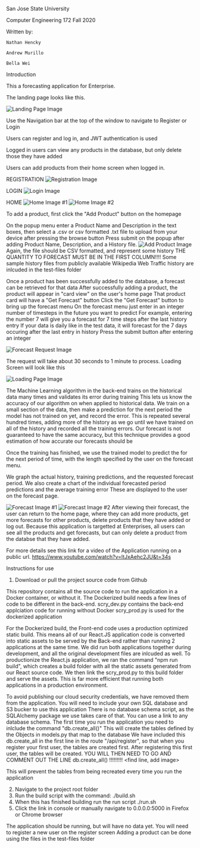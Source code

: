 San Jose State University

Computer Engineering 172
Fall 2020

Written by:

	Nathan Hencky

	Andrew Murillo

	Bella Wei


Introduction

This a forecasting application for Enterprise.

The landing page looks like this.

<img 
src="readme_images/landing-page.png"
raw=true
alt="Landing Page Image"
/>

Use the Navigation bar at the top of the window to navigate to Register or Login


Users can register and log in, and JWT authentication is used

Logged in users can view any products in the database, but only delete those they have added

Users can add products from their home screen when logged in.

REGISTRATION
<img 
src="readme_images/register.png"
raw=true
alt="Registration Image"
/>

LOGIN
<img 
src="readme_images/login.png"
raw=true
alt="Login Image"
/>

HOME
<img 
src="readme_images/home1.png"
raw=true
alt="Home Image #1"
/>
<img 
src="readme_images/home2.png"
raw=true
alt="Home Image #2"
/>

To add a product, first click the "Add Product" button on the homepage


On the popup menu enter a Product Name and Description in the text boxes, then select a .csv or csv formatted .txt file to upload from your device after pressing the browse button
Press submit on the popup after adding Product Name, Description, and a History file.
<img 
src="readme_images/add_product.png"
raw=true
alt="Add Product Image"
/>
Again, the file should be CSV formatted, and represent some history
THE QUANTITY TO FORECAST MUST BE IN THE FIRST COLUMN!!!!
Some sample history files from publicly available Wikipedia Web Traffic history are inlcuded in the test-files folder

Once a product has been successfully added to the database, a forecast can be retrieved for that data
After successfully adding a product, the product will appear in "card view" on the user's home page
That product card will have a "Get Forecast" button
Click the "Get Forecast" button to bring up the forecast menu
On the forecast menu just enter in an integer number of timesteps in the future you want to predict
For example, entering the number 7 will give you a forecast for 7 time steps after the last history entry
If your data is daily like in the test data, it will forecast for the 7 days occuring after the last entry in history
Press the submit button after entering an integer

<img 
src="readme_images/request_forecast.png"
raw=true
alt="Forecast Request Image"
/>


The request will take about 30 seconds to 1 minute to process.
Loading Screen will look like this

<img 
src="readme_images/loading.png"
raw=true
alt="Loading Page Image"
/>

The Machine Learning algorithm in the back-end trains on the historical data many times and validates its error during training
This lets us know the accuracy of our algorithm on when applied to historical data.
We train on a small section of the data, then make a prediction for the next period the model has not trained on yet, and record the error.
This is repeated several hundred times, adding more of the history as we go until we have trained on all of the history and recorded all the training errors.
Our forecast is not guaranteed to have the same accuracy, but this technique provides a good estimation of how accurate our forecasts should be

Once the training has finished, we use the trained model to predict the for the next period of time, with the length specified by the user on the forecast menu.

We graph the actual history, training predictions, and the requested forecast period.
We also create a chart of the individual forecasted period predictions and the average training error
These are displayed to the user on the forecast page.

<img 
src="readme_images/forecast1.png"
raw=true
alt="Forecast Image #1"
/>
<img 
src="readme_images/forecast2.png"
raw=true
alt="Forecast Image #2"
/>
After viewing their forecast, the user can return to the home page, where they can add more products, get more forecasts for other products, delete products that they have added or log out.
Because this application is targetted at Enterprises, all users can see all the products and get forecasts, but can only delete a product from the databse that they have added.


For more details see this link for a video of the Application running on a public url.
https://www.youtube.com/watch?v=ltJxAehc2JU&t=34s

Instructions for use

1. Download or pull the project source code from Github

This repository contains all the source code to run the application in a Docker container, or without it.
The Dockerized build needs a few lines of code to be different in the back-end.
scry_dev.py contains the back-end applciation code for running without Docker
scry_prod.py is used for the dockerized application

For the Dockerized build, the Front-end code uses a production optimized static build.
This means all of our React.JS application code is converted into static assets to be served by the Back-end rather than running 2 applications at the same time. We did run both applications together during development, and all the original development files are inlcuded as well.
To productionize the React.js application, we ran the command "npm run build", which creates a build folder with all the static assets generated from our React source code.
We then link the scry_prod.py to this build folder and serve the assets. This is far more efficient that running both applications in a production environment.

To avoid publishing our cloud security credentials, we have removed them from the application.
You will need to include your own SQL database and S3 bucker to use this application
There is no database schema script, as the SQLAlchemy package we use takes care of that.
You can use a link to any database schema.
The first time you run the application you need to inlclude the command "db.create_all()"
This will create the tables defined by the Objects in models.py that map to the database
We have included this db.create_all in the first line in the route "/api/register", so that when you register your first user, the tables are created first.
After registering this first user, the tables will be created.
YOU WILL THEN NEED TO GO AND COMMENT OUT THE LINE db.create_all() !!!!!!!!!
<find line, add image>

This will prevent the tables from being recreated every time you run the application


2. Navigate to the project root folder
3. Run the build script with the command:
./build.sh
4. When this has finished building run the run script
./run.sh
5. Click the link in console or manually navigate to 0.0.0.0:5000 in Firefox or Chrome browser

The application should be running, but will have no data yet.
You will need to register a new user on the register screen
Adding a product can be done using the files in the test-files folder


